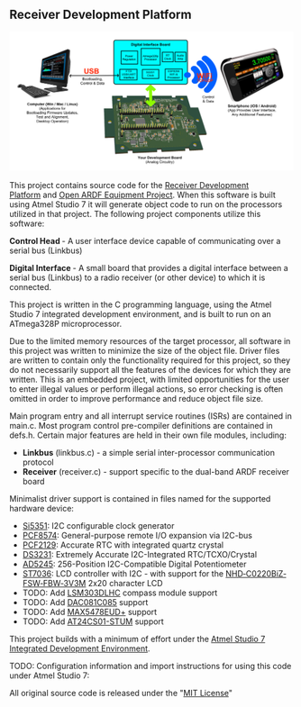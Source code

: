 ﻿<h2>Receiver Development Platform</h2>

![Docs/photo1.png](Docs/photo1.png)

<p>
	This project contains source code for the&nbsp;<a href="https://groups.google.com/forum/#!forum/receiver-development-platform">Receiver Development Platform</a>&nbsp;and&nbsp;<a href="http://openardf.org/index.php/ardf-open-equipment-project/">Open ARDF Equipment Project</a>. When this software is built using Atmel Studio 7 it will generate object code to run on the processors utilized in that project. The following project components utilize this software:
</p>
<p>
	<strong>Control Head&nbsp;</strong>- A user interface device capable of communicating over a serial bus (Linkbus)
</p>
<p>
	<strong>Digital Interface&nbsp;</strong>- A small board that provides a digital interface between a serial bus (Linkbus) to a radio receiver (or other device) to which it is connected.
</p>
<p>This project is written in the C programming language, using the Atmel Studio 7 integrated development environment, and is built to run on an ATmega328P microprocessor.</p>
<p>Due to the limited memory resources of the target processor, all software in this project was written to minimize the size of the object file. Driver files are written to contain only the functionality required for this project, so they do not necessarily support all the features of the devices for which they are written. This is an embedded project, with limited opportunities for the user to enter illegal values or perform illegal actions, so error checking is often omitted in order to improve performance and reduce object file size.</p>
<p>Main program entry and all interrupt service routines (ISRs) are contained in main.c. Most program control pre-compiler definitions are contained in defs.h. Certain major features are held in their own file modules, including:</p>
<ul>
<li><strong>Linkbus</strong> (linkbus.c) - a simple serial inter-processor communication protocol</li>
<li><strong>Receiver</strong> (receiver.c) - support specific to the dual-band ARDF receiver board</li>
</ul>
<p>Minimalist driver support is contained in files named for the supported hardware device:</p>
<ul>
	<li>
		<a href="http://www.silabs.com/documents/public/data-sheets/Si5351-B.pdf">Si5351</a>: I2C configurable clock generator
	</li>
	<li>
		<a href="http://www.nxp.com/documents/data_sheet/PCF8574_PCF8574A.pdf">PCF8574</a>: General-purpose remote I/O expansion via I2C-bus
	</li>
	<li>
		<a href="http://www.nxp.com/documents/data_sheet/PCF2129.pdf">PCF2129</a>: Accurate RTC with integrated quartz crystal
	</li>
	<li>
		<a href="http://datasheets.maximintegrated.com/en/ds/DS3231-DS3231S.pdf">DS3231</a>: Extremely Accurate I2C-Integrated RTC/TCXO/Crystal
	</li>
	<li>
		<a href="http://www.analog.com/media/en/technical-documentation/data-sheets/AD5245.pdf">AD5245</a>: 256-Position I2C-Compatible Digital Potentiometer
	</li>
	<li>
		<a href="http://www.newhavendisplay.com/app_notes/ST7036.pdf">ST7036</a>: LCD controller with I2C - with support for the <a href="http://www.newhavendisplay.com/specs/NHD-C0220BiZ-FSW-FBW-3V3M.pdf">NHD‐C0220BiZ‐FSW‐FBW‐3V3M</a>&nbsp;2x20 character LCD&nbsp;
	</li>
	<li>
		TODO: Add <a href="https://www.adafruit.com/product/1120">LSM303DLHC</a>&nbsp;compass module support
	</li>
	<li>
		TODO: Add <a href="http://www.ti.com/lit/ds/symlink/dac081c081.pdf">DAC081C085</a>&nbsp;support
	</li>
	<li>
		TODO: Add <a href="http://datasheets.maximintegrated.com/en/ds/MAX5477-MAX5479.pdf">MAX5478EUD+</a>&nbsp;support
	</li>
	<li>
		TODO: Add <a href="http://www.atmel.com/Images/Atmel-8815-SEEPROM-AT24CS01-02-Datasheet.pdf">AT24CS01-STUM</a>&nbsp;support
	</li>
</ul>
<p>
	This project builds with a minimum of effort under the <a href="http://www.atmel.com/microsite/atmel-studio/">Atmel Studio 7 Integrated Development Environment</a>.
</p>
<p>TODO: Configuration information and import instructions for using this code under Atmel Studio 7:</p>
<p>
	All original source code is released under the "<a href="https://opensource.org/licenses/MIT">MIT License</a>"
</p>
